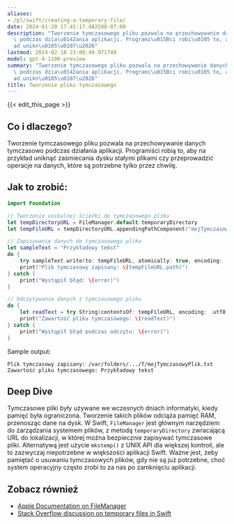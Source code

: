 ```yaml
---
aliases:
- /pl/swift/creating-a-temporary-file/
date: 2024-01-20 17:41:17.482508-07:00
description: "Tworzenie tymczasowego pliku pozwala na przechowywanie danych tymczasowo\
  \ podczas dzia\u0142ania aplikacji. Programi\u015Bci robi\u0105 to, aby na przyk\u0142\
  ad unikn\u0105\u0107\u2026"
lastmod: 2024-02-18 23:08:49.971749
model: gpt-4-1106-preview
summary: "Tworzenie tymczasowego pliku pozwala na przechowywanie danych tymczasowo\
  \ podczas dzia\u0142ania aplikacji. Programi\u015Bci robi\u0105 to, aby na przyk\u0142\
  ad unikn\u0105\u0107\u2026"
title: Tworzenie pliku tymczasowego
---
```


{{< edit_this_page >}}

## Co i dlaczego?
Tworzenie tymczasowego pliku pozwala na przechowywanie danych tymczasowo podczas działania aplikacji. Programiści robią to, aby na przykład uniknąć zaśmiecania dysku stałymi plikami czy przeprowadzić operacje na danych, które są potrzebne tylko przez chwilę.

## Jak to zrobić:
```Swift
import Foundation

// Tworzenie unikalnej ścieżki do tymczasowego pliku
let tempDirectoryURL = FileManager.default.temporaryDirectory
let tempFileURL = tempDirectoryURL.appendingPathComponent("mojTymczasowyPlik.txt")

// Zapisywanie danych do tymczasowego pliku
let sampleText = "Przykładowy tekst"
do {
    try sampleText.write(to: tempFileURL, atomically: true, encoding: .utf8)
    print("Plik tymczasowy zapisany: \(tempFileURL.path)")
} catch {
    print("Wystąpił błąd: \(error)")
}

// Odczytywanie danych z tymczasowego pliku
do {
    let readText = try String(contentsOf: tempFileURL, encoding: .utf8)
    print("Zawartość pliku tymczasowego: \(readText)")
} catch {
    print("Wystąpił błąd podczas odczytu: \(error)")
}
```

Sample output:
```
Plik tymczasowy zapisany: /var/folders/.../T/mojTymczasowyPlik.txt
Zawartość pliku tymczasowego: Przykładowy tekst
```

## Deep Dive
Tymczasowe pliki były używane we wczesnych dniach informatyki, kiedy pamięć była ograniczona. Tworzenie takich plików odciąża pamięć RAM, przenosząc dane na dysk. W Swift, `FileManager` jest głównym narzędziem do zarządzania systemem plików, z metodą `temporaryDirectory` zwracającą URL do lokalizacji, w której można bezpiecznie zapisywać tymczasowe pliki. Alternatywą jest użycie `mkstemp()` z UNIX API dla większej kontroli, ale to zazwyczaj niepotrzebne w większości aplikacji Swift. Ważne jest, żeby pamiętać o usuwaniu tymczasowych plików, gdy nie są już potrzebne, choć system operacyjny często zrobi to za nas po zamknięciu aplikacji.

## Zobacz również
- [Apple Documentation on FileManager](https://developer.apple.com/documentation/foundation/filemanager)
- [Stack Overflow discussion on temporary files in Swift](https://stackoverflow.com/questions/38090923/how-to-create-a-temporary-file-in-swift)
